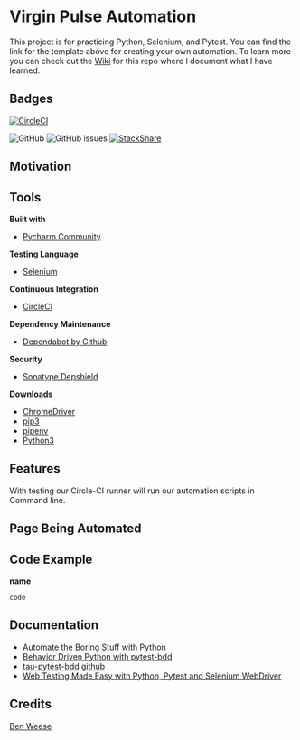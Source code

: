 # Virgin Pulse Automation
This project is for practicing Python, Selenium, and Pytest. You can find the link for the template above for creating your own automation. To learn more you can check out the [Wiki](https://github.com/benweese/Python-Automation/wiki) for this repo where I document what I have learned. 

## Badges
[![CircleCI](https://circleci.com/gh/benweese/VP-Python/tree/master.svg?style=shield)](https://circleci.com/gh/benweese/VP-Python/tree/master) 

![GitHub](https://img.shields.io/github/license/benweese/VP-Python.svg) ![GitHub issues](https://img.shields.io/github/issues-raw/benweese/VP-Python.svg) [![StackShare](http://img.shields.io/badge/tech-stack-0690fa.svg?style=flat)](https://stackshare.io/benweese/python-automation)

## Motivation

## Tools
<b>Built with</b>
- [Pycharm Community](https://www.jetbrains.com/pycharm/)

<b>Testing Language</b>
- [Selenium](https://www.seleniumhq.org/)

<b>Continuous Integration</b>
- [CircleCI](https://circleci.com/)

<b>Dependency Maintenance </b>
- [Dependabot by Github](https://dependabot.com/)

<b>Security</b>
- [Sonatype Depshield](https://www.sonatype.com/depshield)

<b>Downloads</b>
- [ChromeDriver](https://sites.google.com/a/chromium.org/chromedriver/downloads)
- [pip3](https://pip.pypa.io/en/stable/)
- [pipenv](https://docs.pipenv.org/en/latest/)
- [Python3](https://www.python.org/download/releases/3.0/)


## Features
With testing our Circle-CI runner will run our automation scripts in Command line.

## Page Being Automated

## Code Example

<b>name</b>
```
code
```

## Documentation
- [Automate the Boring Stuff with Python](https://automatetheboringstuff.com/chapter11/)
- [Behavior Driven Python with pytest-bdd](https://testautomationu.applitools.com/behavior-driven-python-with-pytest-bdd/)
- [tau-pytest-bdd github](https://github.com/AndyLPK247/tau-pytest-bdd)
- [Web	Testing Made Easy with Python, Pytest and Selenium WebDriver](https://blog.testproject.io/2019/07/16/open-source-test-automation-python-pytest-selenium-webdriver/)

## Credits
[Ben Weese](https://benweese.dev)
